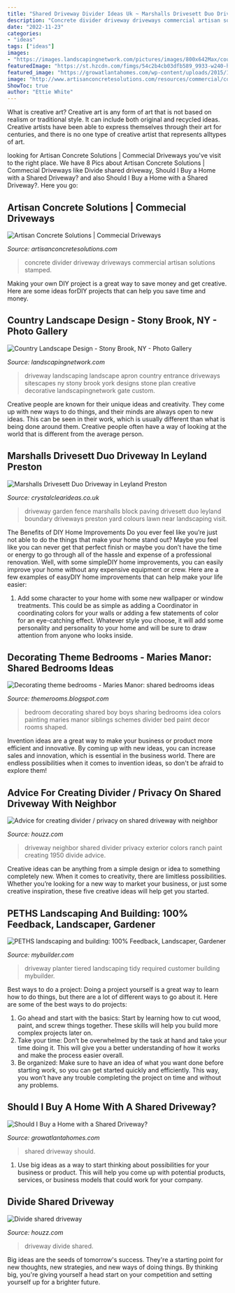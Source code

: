 ```yaml
---
title: "Shared Driveway Divider Ideas Uk ~ Marshalls Drivesett Duo Driveway In Leyland Preston"
description: "Concrete divider driveway driveways commercial artisan solutions stamped"
date: "2022-11-23"
categories:
- "ideas"
tags: ["ideas"]
images:
- "https://images.landscapingnetwork.com/pictures/images/800x642Max/country-landscape-design_33/beautiful-driveway-driveway-apron-sitescapes-landscape-design_2250.jpg"
featuredImage: "https://st.hzcdn.com/fimgs/54c2b4cb03dfb589_9933-w240-h320-b0-p0--home-design.jpg"
featured_image: "https://growatlantahomes.com/wp-content/uploads/2015/12/Should-a-buy-a-house-with-a-shared-driveway.jpg"
image: "http://www.artisanconcretesolutions.com/resources/commercial/concrete_driveway/concrete_divider_02.jpg"
ShowToc: true
author: "Ettie White"
---
```



What is creative art?
Creative art is any form of art that is not based on realism or traditional style. It can include both original and recycled ideas. Creative artists have been able to express themselves through their art for centuries, and there is no one type of creative artist that represents alltypes of art.

	

		
looking for Artisan Concrete Solutions | Commecial Driveways you've visit to the right place. We have 8 Pics about Artisan Concrete Solutions | Commecial Driveways like Divide shared driveway, Should I Buy a Home with a Shared Driveway? and also Should I Buy a Home with a Shared Driveway?. Here you go:
		
    
## Artisan Concrete Solutions | Commecial Driveways

<img loading=lazy src="http://www.artisanconcretesolutions.com/resources/commercial/concrete_driveway/concrete_divider_02.jpg" onerror="this.onerror=null;this.src='https://tse1.mm.bing.net/th?id=OIP.p9kS7s2H9-8AshVtkUQ4MAHaE8&amp;pid=15.1';" alt="Artisan Concrete Solutions | Commecial Driveways">

_Source: artisanconcretesolutions.com_

>concrete divider driveway driveways commercial artisan solutions stamped. 

	

Making your own DIY project is a great way to save money and get creative. Here are some ideas forDIY projects that can help you save time and money.

    
## Country Landscape Design - Stony Brook, NY - Photo Gallery

<img loading=lazy src="https://images.landscapingnetwork.com/pictures/images/800x642Max/country-landscape-design_33/beautiful-driveway-driveway-apron-sitescapes-landscape-design_2250.jpg" onerror="this.onerror=null;this.src='https://tse3.mm.bing.net/th?id=OIP.dIyhxhotKFYWFHxue4yiUwHaFh&amp;pid=15.1';" alt="Country Landscape Design - Stony Brook, NY - Photo Gallery">

_Source: landscapingnetwork.com_

>driveway landscaping landscape apron country entrance driveways sitescapes ny stony brook york designs stone plan creative decorative landscapingnetwork gate custom. 

	

Creative people are known for their unique ideas and creativity. They come up with new ways to do things, and their minds are always open to new ideas. This can be seen in their work, which is usually different than what is being done around them. Creative people often have a way of looking at the world that is different from the average person.

    
## Marshalls Drivesett Duo Driveway In Leyland Preston

<img loading=lazy src="http://www.crystalclearideas.co.uk/images/driveway-leyland/driveways4.jpg" onerror="this.onerror=null;this.src='https://tse3.mm.bing.net/th?id=OIP.laU0eyrp0yfdpajk-gsiOQHaEK&amp;pid=15.1';" alt="Marshalls Drivesett Duo Driveway in Leyland Preston">

_Source: crystalclearideas.co.uk_

>driveway garden fence marshalls block paving drivesett duo leyland boundary driveways preston yard colours lawn near landscaping visit. 

	

The Benefits of DIY Home Improvements
Do you ever feel like you’re just not able to do the things that make your home stand out? Maybe you feel like you can never get that perfect finish or maybe you don’t have the time or energy to go through all of the hassle and expense of a professional renovation. Well, with some simpleDIY home improvements, you can easily improve your home without any expensive equipment or crew. Here are a few examples of easyDIY home improvements that can help make your life easier: 
1. Add some character to your home with some new wallpaper or window treatments. This could be as simple as adding a Coordinator in coordinating colors for your walls or adding a few statements of color for an eye-catching effect. Whatever style you choose, it will add some personality and personality to your home and will be sure to draw attention from anyone who looks inside.

    
## Decorating Theme Bedrooms - Maries Manor: Shared Bedrooms Ideas

<img loading=lazy src="https://3.bp.blogspot.com/-e-liH3qbuXc/UPQtcRcDtGI/AAAAAAAAIsE/FaXrCsRqcgQ/s1600/shared+bedroom+decorating+ideas-shared+bedroom+decorating+ideas-14.jpg" onerror="this.onerror=null;this.src='https://tse3.mm.bing.net/th?id=OIP.bZ_A4-KtcmuxXvMtW4O9HgHaFq&amp;pid=15.1';" alt="Decorating theme bedrooms - Maries Manor: shared bedrooms ideas">

_Source: themerooms.blogspot.com_

>bedroom decorating shared boy boys sharing bedrooms idea colors painting maries manor siblings schemes divider bed paint decor rooms shaped. 

	

Invention ideas are a great way to make your business or product more efficient and innovative. By coming up with new ideas, you can increase sales and innovation, which is essential in the business world. There are endless possibilities when it comes to invention ideas, so don't be afraid to explore them!

    
## Advice For Creating Divider / Privacy On Shared Driveway With Neighbor

<img loading=lazy src="https://st.hzcdn.com/simgs/6742ac520306db44_8-8280/home-design.jpg" onerror="this.onerror=null;this.src='https://tse1.mm.bing.net/th?id=OIP.HxTXzzGDhbkQUSb1sCh52wHaFk&amp;pid=15.1';" alt="Advice for creating divider / privacy on shared driveway with neighbor">

_Source: houzz.com_

>driveway neighbor shared divider privacy exterior colors ranch paint creating 1950 divide advice. 

	

Creative ideas can be anything from a simple design or idea to something completely new. When it comes to creativity, there are limitless possibilities. Whether you’re looking for a new way to market your business, or just some creative inspiration, these five creative ideas will help get you started.

    
## PETHS Landscaping And Building: 100% Feedback, Landscaper, Gardener

<img loading=lazy src="https://photo.mybuilder.com/2_thumb/384435_4219198f78.jpg" onerror="this.onerror=null;this.src='https://tse3.mm.bing.net/th?id=OIP.ojQbJyqX_AzE31Df8kBa8AHaFj&amp;pid=15.1';" alt="PETHS landscaping and building: 100% Feedback, Landscaper, Gardener">

_Source: mybuilder.com_

>driveway planter tiered landscaping tidy required customer building mybuilder. 

	

Best ways to do a project:
Doing a project yourself is a great way to learn how to do things, but there are a lot of different ways to go about it. Here are some of the best ways to do projects: 
1. Go ahead and start with the basics: Start by learning how to cut wood, paint, and screw things together. These skills will help you build more complex projects later on. 
2. Take your time: Don’t be overwhelmed by the task at hand and take your time doing it. This will give you a better understanding of how it works and make the process easier overall. 
3. Be organized: Make sure to have an idea of what you want done before starting work, so you can get started quickly and efficiently. This way, you won’t have any trouble completing the project on time and without any problems.

    
## Should I Buy A Home With A Shared Driveway?

<img loading=lazy src="https://growatlantahomes.com/wp-content/uploads/2015/12/Should-a-buy-a-house-with-a-shared-driveway.jpg" onerror="this.onerror=null;this.src='https://tse4.mm.bing.net/th?id=OIP.nNPumKicLwJbuJBvTHmLowHaFJ&amp;pid=15.1';" alt="Should I Buy a Home with a Shared Driveway?">

_Source: growatlantahomes.com_

>shared driveway should. 

	

1. Use big ideas as a way to start thinking about possibilities for your business or product. This will help you come up with potential products, services, or business models that could work for your company. 

    
## Divide Shared Driveway

<img loading=lazy src="https://st.hzcdn.com/fimgs/54c2b4cb03dfb589_9933-w240-h320-b0-p0--home-design.jpg" onerror="this.onerror=null;this.src='https://tse3.mm.bing.net/th?id=OIP.jMi8kES0uLT-emUU4VpYMgAAAA&amp;pid=15.1';" alt="Divide shared driveway">

_Source: houzz.com_

>driveway divide shared. 

	

Big ideas are the seeds of tomorrow's success. They're a starting point for new thoughts, new strategies, and new ways of doing things. By thinking big, you're giving yourself a head start on your competition and setting yourself up for a brighter future.

